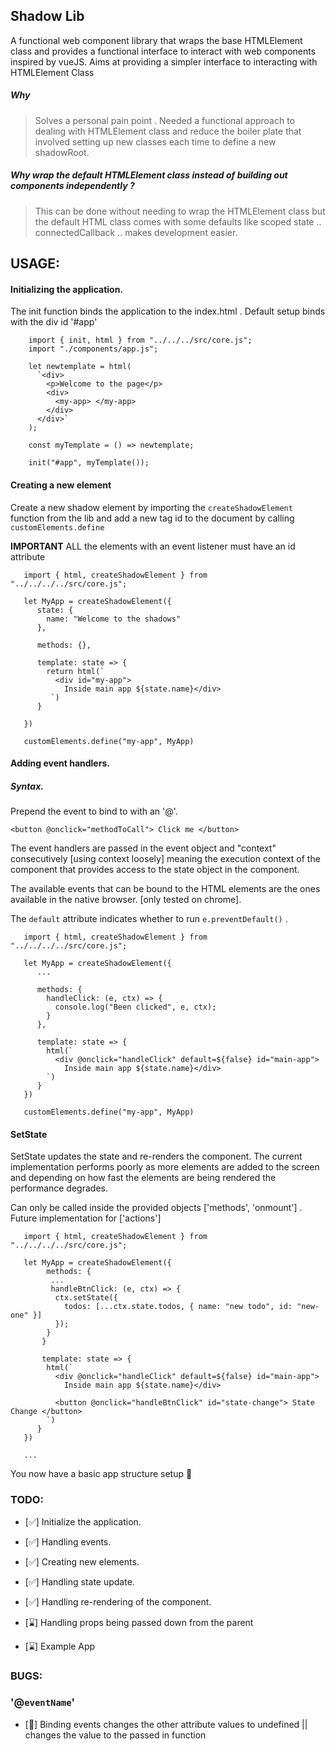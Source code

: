 ## Shadow Lib

A functional web component library that wraps the base HTMLElement class and provides a functional
interface to interact with web components inspired by vueJS. Aims at providing a simpler interface to
interacting with HTMLElement Class

##### Why

> Solves a personal pain point . Needed a functional approach to dealing with HTMLElement class and reduce the boiler plate that
> involved setting up new classes each time to define a new shadowRoot.

##### Why wrap the default HTMLElement class instead of building out components independently ?

> This can be done without needing to wrap the HTMLElement class but the default HTML class comes with some defaults like
> scoped state .. connectedCallback .. makes development easier.

## USAGE:

#### Initializing the application.

The init function binds the application to the index.html . Default setup binds with the div id '#app'

```
    import { init, html } from "../../../src/core.js";
    import "./components/app.js";

    let newtemplate = html(
      `<div>
        <p>Welcome to the page</p>
        <div>
          <my-app> </my-app>
        </div>
      </div>`
    );

    const myTemplate = () => newtemplate;

    init("#app", myTemplate());
```

#### Creating a new element

Create a new shadow element by importing the `createShadowElement` function from the lib and add a new tag id to the document by calling `customElements.define`

**IMPORTANT** ALL the elements with an event listener must have an id attribute

```
   import { html, createShadowElement } from "../../../../src/core.js";

   let MyApp = createShadowElement({
      state: {
        name: "Welcome to the shadows"
      },

      methods: {},

      template: state => {
        return html(`
          <div id="my-app">
            Inside main app ${state.name}</div>
         `)
      }

   })

   customElements.define("my-app", MyApp)

```

#### Adding event handlers.

##### Syntax.

Prepend the event to bind to with an '@'.

`<button @onclick="methodToCall"> Click me </button>`

The event handlers are passed in the event object and "context" consecutively [using context loosely]
meaning the execution context of the component that provides access to the state object in the component.

The available events that can be bound to the HTML elements are the ones available in the native browser.
[only tested on chrome].

The `default` attribute indicates whether to run `e.preventDefault()` .

```
   import { html, createShadowElement } from "../../../../src/core.js";

   let MyApp = createShadowElement({
      ...

      methods: {
        handleClick: (e, ctx) => {
          console.log("Been clicked", e, ctx);
        }
      },

      template: state => {
        html(`
          <div @onclick="handleClick" default=${false} id="main-app">
            Inside main app ${state.name}</div>
        `)
      }
   })

   customElements.define("my-app", MyApp)

```

#### SetState

SetState updates the state and re-renders the component. The current implementation performs poorly as more
elements are added to the screen and depending on how fast the elements are being rendered the performance
degrades.

Can only be called inside the provided objects ['methods', 'onmount'] . Future implementation for ['actions']

```
   import { html, createShadowElement } from "../../../../src/core.js";

   let MyApp = createShadowElement({
        methods: {
         ...
         handleBtnClick: (e, ctx) => {
          ctx.setState({
            todos: [...ctx.state.todos, { name: "new todo", id: "new-one" }]
          });
        }
       }

       template: state => {
        html(`
          <div @onclick="handleClick" default=${false} id="main-app">
            Inside main app ${state.name}</div>

          <button @onclick="handleBtnClick" id="state-change"> State Change </button>
        `)
      }
   })

   ...
```

You now have a basic app structure setup :tada:

### TODO:

- [:white_check_mark:] Initialize the application.

- [:white_check_mark:] Handling events.

- [:white_check_mark:] Creating new elements.

- [:white_check_mark:] Handling state update.

- [:white_check_mark:] Handling re-rendering of the component.

- [:hourglass:] Handling props being passed down from the parent

- [:hourglass:] Example App

### BUGS:

### '@`eventName`'

- [:bug:] Binding events changes the other attribute values to undefined || changes the value to the passed in function
